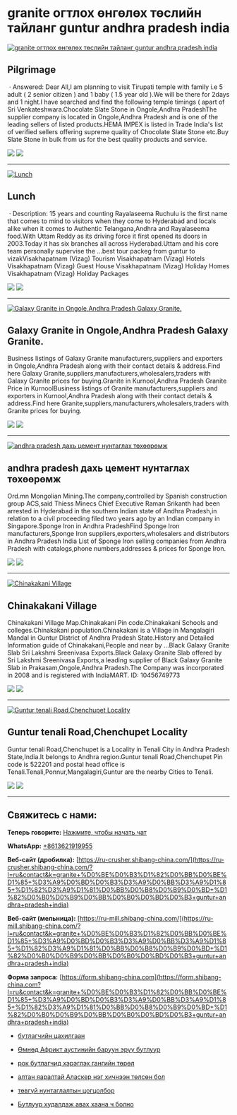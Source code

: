 # granite огтлох өнгөлөх төслийн тайланг guntur andhra pradesh india

<a href="https://swt.shibang-china.com/?l=ru&img&k=granite+%D0%BE%D0%B3%D1%82%D0%BB%D0%BE%D1%85+%D3%A9%D0%BD%D0%B3%D3%A9%D0%BB%D3%A9%D1%85+%D1%82%D3%A9%D1%81%D0%BB%D0%B8%D0%B9%D0%BD+%D1%82%D0%B0%D0%B9%D0%BB%D0%B0%D0%BD%D0%B3+guntur+andhra+pradesh+india" target="_blank">![granite огтлох өнгөлөх төслийн тайланг guntur andhra pradesh india](http://static.shibang-china.com/all-800x300/729.jpg)</a>

## Pilgrimage
&nbsp;&#0183;&#32;Answered: Dear All,I am planning to visit Tirupati temple with family i.e 5 adult ( 2 senior citizen ) and 1 baby ( 1.5 year old ).We will be there for 2days and 1 night.I have searched and find the following temple timings ( apart of Sri Venkateshwara.Chocolate Slate Stone in Ongole,Andhra PradeshThe supplier company is located in Ongole,Andhra Pradesh and is one of the leading sellers of listed products.HEMA IMPEX is listed in Trade India's list of verified sellers offering supreme quality of Chocolate Slate Stone etc.Buy Slate Stone in bulk from us for the best quality products and service.


<a href="https://whatsapp.shibangsoft.com/WhatsApp.php" target="_blank" title="WhatsApp">![](http://static.shibang-china.com/icon/whatsapp.png)</a> <a href="https://swt.shibang-china.com/?l=ru&icon&k=granite+%D0%BE%D0%B3%D1%82%D0%BB%D0%BE%D1%85+%D3%A9%D0%BD%D0%B3%D3%A9%D0%BB%D3%A9%D1%85+%D1%82%D3%A9%D1%81%D0%BB%D0%B8%D0%B9%D0%BD+%D1%82%D0%B0%D0%B9%D0%BB%D0%B0%D0%BD%D0%B3+guntur+andhra+pradesh+india" target="_blank">![](http://static.shibang-china.com/icon/chat-ru.png)</a>

---

<a href="https://swt.shibang-china.com/?l=ru&img&k=granite+%D0%BE%D0%B3%D1%82%D0%BB%D0%BE%D1%85+%D3%A9%D0%BD%D0%B3%D3%A9%D0%BB%D3%A9%D1%85+%D1%82%D3%A9%D1%81%D0%BB%D0%B8%D0%B9%D0%BD+%D1%82%D0%B0%D0%B9%D0%BB%D0%B0%D0%BD%D0%B3+guntur+andhra+pradesh+india" target="_blank">![Lunch](http://static.shibang-china.com/all-800x300/962.jpg)</a>

## Lunch
&nbsp;&#0183;&#32;Description: 15 years and counting Rayalaseema Ruchulu is the first name that comes to mind to visitors when they come to Hyderabad and locals alike when it comes to Authentic Telangana,Andhra and Rayalaseema food.With Uttam Reddy as its driving force it first opened its doors in 2003.Today it has six branches all across Hyderabad.Uttam and his core team personally supervise the …best tour packeg from guntur to vizakVisakhapatnam (Vizag) Tourism Visakhapatnam (Vizag) Hotels Visakhapatnam (Vizag) Guest House Visakhapatnam (Vizag) Holiday Homes Visakhapatnam (Vizag) Holiday Packages


<a href="https://whatsapp.shibangsoft.com/WhatsApp.php" target="_blank" title="WhatsApp">![](http://static.shibang-china.com/icon/whatsapp.png)</a> <a href="https://swt.shibang-china.com/?l=ru&icon&k=granite+%D0%BE%D0%B3%D1%82%D0%BB%D0%BE%D1%85+%D3%A9%D0%BD%D0%B3%D3%A9%D0%BB%D3%A9%D1%85+%D1%82%D3%A9%D1%81%D0%BB%D0%B8%D0%B9%D0%BD+%D1%82%D0%B0%D0%B9%D0%BB%D0%B0%D0%BD%D0%B3+guntur+andhra+pradesh+india" target="_blank">![](http://static.shibang-china.com/icon/chat-ru.png)</a>

---

<a href="https://swt.shibang-china.com/?l=ru&img&k=granite+%D0%BE%D0%B3%D1%82%D0%BB%D0%BE%D1%85+%D3%A9%D0%BD%D0%B3%D3%A9%D0%BB%D3%A9%D1%85+%D1%82%D3%A9%D1%81%D0%BB%D0%B8%D0%B9%D0%BD+%D1%82%D0%B0%D0%B9%D0%BB%D0%B0%D0%BD%D0%B3+guntur+andhra+pradesh+india" target="_blank">![Galaxy Granite in Ongole,Andhra Pradesh Galaxy Granite.](http://static.shibang-china.com/all-800x300/826.jpg)</a>

## Galaxy Granite in Ongole,Andhra Pradesh Galaxy Granite.
Business listings of Galaxy Granite manufacturers,suppliers and exporters in Ongole,Andhra Pradesh along with their contact details &amp; address.Find here Galaxy Granite,suppliers,manufacturers,wholesalers,traders with Galaxy Granite prices for buying.Granite in Kurnool,Andhra Pradesh Granite Price in KurnoolBusiness listings of Granite manufacturers,suppliers and exporters in Kurnool,Andhra Pradesh along with their contact details &amp; address.Find here Granite,suppliers,manufacturers,wholesalers,traders with Granite prices for buying.


<a href="https://whatsapp.shibangsoft.com/WhatsApp.php" target="_blank" title="WhatsApp">![](http://static.shibang-china.com/icon/whatsapp.png)</a> <a href="https://swt.shibang-china.com/?l=ru&icon&k=granite+%D0%BE%D0%B3%D1%82%D0%BB%D0%BE%D1%85+%D3%A9%D0%BD%D0%B3%D3%A9%D0%BB%D3%A9%D1%85+%D1%82%D3%A9%D1%81%D0%BB%D0%B8%D0%B9%D0%BD+%D1%82%D0%B0%D0%B9%D0%BB%D0%B0%D0%BD%D0%B3+guntur+andhra+pradesh+india" target="_blank">![](http://static.shibang-china.com/icon/chat-ru.png)</a>

---

<a href="https://swt.shibang-china.com/?l=ru&img&k=granite+%D0%BE%D0%B3%D1%82%D0%BB%D0%BE%D1%85+%D3%A9%D0%BD%D0%B3%D3%A9%D0%BB%D3%A9%D1%85+%D1%82%D3%A9%D1%81%D0%BB%D0%B8%D0%B9%D0%BD+%D1%82%D0%B0%D0%B9%D0%BB%D0%B0%D0%BD%D0%B3+guntur+andhra+pradesh+india" target="_blank">![andhra pradesh дахь цемент нунтаглах төхөөрөмж](http://static.shibang-china.com/all-800x300/284.jpg)</a>

## andhra pradesh дахь цемент нунтаглах төхөөрөмж
Ord.mn Mongolian Mining.The company,controlled by Spanish construction group ACS,said Thiess Minecs Chief Executive Raman Srikanth had been arrested in Hyderabad in the southern Indian state of Andhra Pradesh,in relation to a civil proceeding filed two years ago by an Indian company in Singapore.Sponge Iron in Andhra PradeshFind Sponge Iron manufacturers,Sponge Iron suppliers,exporters,wholesalers and distributors in Andhra Pradesh India List of Sponge Iron selling companies from Andhra Pradesh with catalogs,phone numbers,addresses &amp; prices for Sponge Iron.


<a href="https://whatsapp.shibangsoft.com/WhatsApp.php" target="_blank" title="WhatsApp">![](http://static.shibang-china.com/icon/whatsapp.png)</a> <a href="https://swt.shibang-china.com/?l=ru&icon&k=granite+%D0%BE%D0%B3%D1%82%D0%BB%D0%BE%D1%85+%D3%A9%D0%BD%D0%B3%D3%A9%D0%BB%D3%A9%D1%85+%D1%82%D3%A9%D1%81%D0%BB%D0%B8%D0%B9%D0%BD+%D1%82%D0%B0%D0%B9%D0%BB%D0%B0%D0%BD%D0%B3+guntur+andhra+pradesh+india" target="_blank">![](http://static.shibang-china.com/icon/chat-ru.png)</a>

---

<a href="https://swt.shibang-china.com/?l=ru&img&k=granite+%D0%BE%D0%B3%D1%82%D0%BB%D0%BE%D1%85+%D3%A9%D0%BD%D0%B3%D3%A9%D0%BB%D3%A9%D1%85+%D1%82%D3%A9%D1%81%D0%BB%D0%B8%D0%B9%D0%BD+%D1%82%D0%B0%D0%B9%D0%BB%D0%B0%D0%BD%D0%B3+guntur+andhra+pradesh+india" target="_blank">![Chinakakani Village](http://static.shibang-china.com/all-800x300/94.jpg)</a>

## Chinakakani Village
Chinakakani Village Map.Chinakakani Pin code.Chinakakani Schools and colleges.Chinakakani population.Chinakakani is a Village in Mangalagiri Mandal in Guntur District of Andhra Pradesh State.History and Detailed Information guide of Chinakakani,People and near by …Black Galaxy Granite Slab Sri Lakshmi Sreenivasa Exports.Black Galaxy Granite Slab offered by Sri Lakshmi Sreenivasa Exports,a leading supplier of Black Galaxy Granite Slab in Prakasam,Ongole,Andhra Pradesh.The Company was incorporated in 2008 and is registered with IndiaMART. ID: 10456749773


<a href="https://whatsapp.shibangsoft.com/WhatsApp.php" target="_blank" title="WhatsApp">![](http://static.shibang-china.com/icon/whatsapp.png)</a> <a href="https://swt.shibang-china.com/?l=ru&icon&k=granite+%D0%BE%D0%B3%D1%82%D0%BB%D0%BE%D1%85+%D3%A9%D0%BD%D0%B3%D3%A9%D0%BB%D3%A9%D1%85+%D1%82%D3%A9%D1%81%D0%BB%D0%B8%D0%B9%D0%BD+%D1%82%D0%B0%D0%B9%D0%BB%D0%B0%D0%BD%D0%B3+guntur+andhra+pradesh+india" target="_blank">![](http://static.shibang-china.com/icon/chat-ru.png)</a>

---

<a href="https://swt.shibang-china.com/?l=ru&img&k=granite+%D0%BE%D0%B3%D1%82%D0%BB%D0%BE%D1%85+%D3%A9%D0%BD%D0%B3%D3%A9%D0%BB%D3%A9%D1%85+%D1%82%D3%A9%D1%81%D0%BB%D0%B8%D0%B9%D0%BD+%D1%82%D0%B0%D0%B9%D0%BB%D0%B0%D0%BD%D0%B3+guntur+andhra+pradesh+india" target="_blank">![Guntur tenali Road,Chenchupet Locality](http://static.shibang-china.com/all-800x300/1315.jpg)</a>

## Guntur tenali Road,Chenchupet Locality
Guntur tenali Road,Chenchupet is a Locality in Tenali City in Andhra Pradesh State,India.It belongs to Andhra region.Guntur tenali Road,Chenchupet Pin code is 522201 and postal head office is Tenali.Tenali,Ponnur,Mangalagiri,Guntur are the nearby Cities to Tenali.

<a href="https://whatsapp.shibangsoft.com/WhatsApp.php" target="_blank" title="WhatsApp">![](http://static.shibang-china.com/icon/whatsapp.png)</a> <a href="https://swt.shibang-china.com/?l=ru&icon&k=granite+%D0%BE%D0%B3%D1%82%D0%BB%D0%BE%D1%85+%D3%A9%D0%BD%D0%B3%D3%A9%D0%BB%D3%A9%D1%85+%D1%82%D3%A9%D1%81%D0%BB%D0%B8%D0%B9%D0%BD+%D1%82%D0%B0%D0%B9%D0%BB%D0%B0%D0%BD%D0%B3+guntur+andhra+pradesh+india" target="_blank">![](http://static.shibang-china.com/icon/chat-ru.png)</a>

---
## Свяжитесь с нами:

**Теперь говорите:** [Нажмите, чтобы начать чат](https://swt.shibang-china.com?l=ru&contact&k=granite+%D0%BE%D0%B3%D1%82%D0%BB%D0%BE%D1%85+%D3%A9%D0%BD%D0%B3%D3%A9%D0%BB%D3%A9%D1%85+%D1%82%D3%A9%D1%81%D0%BB%D0%B8%D0%B9%D0%BD+%D1%82%D0%B0%D0%B9%D0%BB%D0%B0%D0%BD%D0%B3+guntur+andhra+pradesh+india)

**WhatsApp:**  [+8613621919955](https://whatsapp.shibangsoft.com/WhatsApp.php)

**Веб-сайт (дробилка):** [https://ru-crusher.shibang-china.com/](https://ru-crusher.shibang-china.com/?l=ru&contact&k=granite+%D0%BE%D0%B3%D1%82%D0%BB%D0%BE%D1%85+%D3%A9%D0%BD%D0%B3%D3%A9%D0%BB%D3%A9%D1%85+%D1%82%D3%A9%D1%81%D0%BB%D0%B8%D0%B9%D0%BD+%D1%82%D0%B0%D0%B9%D0%BB%D0%B0%D0%BD%D0%B3+guntur+andhra+pradesh+india)

**Веб-сайт (мельница):** [https://ru-mill.shibang-china.com/](https://ru-mill.shibang-china.com/?l=ru&contact&k=granite+%D0%BE%D0%B3%D1%82%D0%BB%D0%BE%D1%85+%D3%A9%D0%BD%D0%B3%D3%A9%D0%BB%D3%A9%D1%85+%D1%82%D3%A9%D1%81%D0%BB%D0%B8%D0%B9%D0%BD+%D1%82%D0%B0%D0%B9%D0%BB%D0%B0%D0%BD%D0%B3+guntur+andhra+pradesh+india)

**Форма запроса:** [https://form.shibang-china.com](https://form.shibang-china.com?l=ru&contact&k=granite+%D0%BE%D0%B3%D1%82%D0%BB%D0%BE%D1%85+%D3%A9%D0%BD%D0%B3%D3%A9%D0%BB%D3%A9%D1%85+%D1%82%D3%A9%D1%81%D0%BB%D0%B8%D0%B9%D0%BD+%D1%82%D0%B0%D0%B9%D0%BB%D0%B0%D0%BD%D0%B3+guntur+andhra+pradesh+india)

* [бутлагчийн цахилгаан](../126/%D0%B1%D1%83%D1%82%D0%BB%D0%B0%D0%B3%D1%87%D0%B8%D0%B9%D0%BD%20%D1%86%D0%B0%D1%85%D0%B8%D0%BB%D0%B3%D0%B0%D0%B0%D0%BD.md)

* [Өмнөд Африкт аустинийн баруун эрүү бутлуур](../129/%D3%A8%D0%BC%D0%BD%D3%A9%D0%B4%20%D0%90%D1%84%D1%80%D0%B8%D0%BA%D1%82%20%D0%B0%D1%83%D1%81%D1%82%D0%B8%D0%BD%D0%B8%D0%B9%D0%BD%20%D0%B1%D0%B0%D1%80%D1%83%D1%83%D0%BD%20%D1%8D%D1%80%D2%AF%D2%AF%20%D0%B1%D1%83%D1%82%D0%BB%D1%83%D1%83%D1%80.md)

* [рок бутлагчид хэрэглэх гангийн төрөл](../127/%D1%80%D0%BE%D0%BA%20%D0%B1%D1%83%D1%82%D0%BB%D0%B0%D0%B3%D1%87%D0%B8%D0%B4%20%D1%85%D1%8D%D1%80%D1%8D%D0%B3%D0%BB%D1%8D%D1%85%20%D0%B3%D0%B0%D0%BD%D0%B3%D0%B8%D0%B9%D0%BD%20%D1%82%D3%A9%D1%80%D3%A9%D0%BB.md)

* [алтан яаралтай Аласкер нэг хичнээн төлсөн бол](../126/%D0%B0%D0%BB%D1%82%D0%B0%D0%BD%20%D1%8F%D0%B0%D1%80%D0%B0%D0%BB%D1%82%D0%B0%D0%B9%20%D0%90%D0%BB%D0%B0%D1%81%D0%BA%D0%B5%D1%80%20%D0%BD%D1%8D%D0%B3%20%D1%85%D0%B8%D1%87%D0%BD%D1%8D%D1%8D%D0%BD%20%D1%82%D3%A9%D0%BB%D1%81%D3%A9%D0%BD%20%D0%B1%D0%BE%D0%BB.md)

* [төвгүй нунтаглалтын цогцолбор](../129/%D1%82%D3%A9%D0%B2%D0%B3%D2%AF%D0%B9%20%D0%BD%D1%83%D0%BD%D1%82%D0%B0%D0%B3%D0%BB%D0%B0%D0%BB%D1%82%D1%8B%D0%BD%20%D1%86%D0%BE%D0%B3%D1%86%D0%BE%D0%BB%D0%B1%D0%BE%D1%80.md)

* [Бутлуур худалдаж авах хаана ч болно](../129/%D0%91%D1%83%D1%82%D0%BB%D1%83%D1%83%D1%80%20%D1%85%D1%83%D0%B4%D0%B0%D0%BB%D0%B4%D0%B0%D0%B6%20%D0%B0%D0%B2%D0%B0%D1%85%20%D1%85%D0%B0%D0%B0%D0%BD%D0%B0%20%D1%87%20%D0%B1%D0%BE%D0%BB%D0%BD%D0%BE.md)